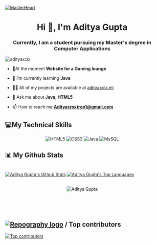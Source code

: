 [![MasterHead](https://holopin.me/adityaxcix)](https://holopin.io/@adityaxcix)
<h1 align="center">Hi 👋, I'm Aditya Gupta</h1>
<h3 align="center">Currently, I am a student pursuing my Master's degree in Computer Applications</h3>

<p align="left"> <img src="https://komarev.com/ghpvc/?username=adityaxcix&label=Profile%20views&color=0e75b6&style=flat" alt="adityaxcix" /> </p>

- 🔭At the moment **Website for a Gaming lounge**

- 🌱 I’m currently learning **Java**

- 👨‍💻 All of my projects are available at [adityaxcix.ml](adityaxcix.ml)

- 💬 Ask me about **Java, HTML5**

- 📫 How to reach me **Adityacroxtron1@gmail.com**


## 💻My Technical Skills

<p align="center">
    
 <img alt="HTML5" src="https://img.shields.io/badge/html5-%23E34F26.svg?&style=for-the-badge&logo=html5&logoColor=white" />
 <img alt="CSS3" src="https://img.shields.io/badge/css3-%231572B6.svg?&style=for-the-badge&logo=css3&logoColor=white" />
 <img alt="Java" src="https://img.shields.io/badge/java-%23ED8B00.svg?&style=for-the-badge&logo=java&logoColor=white" />
 <img alt="MySQL" src="https://img.shields.io/badge/MySQL-00000F?style=for-the-badge&logo=mysql&logoColor=white" />

<!--  <img alt="VS Code" src="https://img.shields.io/badge/Visual_Studio_Code-0078D4?style=for-the-badge&logo=visual%20studio%20code&logoColor=white" /> -->
 
## 📊 My Github Stats

  <br/>
    <a href="https://github.com/adityaxcix/github-readme-stats"><img alt="Aditya Gupta's Github Stats" src="https://github-readme-stats.vercel.app/api?username=adityaxcix&show_icons=true&count_private=true&theme=react&hide_border=true&bg_color=0D1117" /></a>
  <a href="https://github.com/adityaxcix/github-readme-stats"><img alt="Aditya Gupta's Top Languages" src="https://github-readme-stats.vercel.app/api/top-langs/?username=adityaxcix&langs_count=8&count_private=true&layout=compact&theme=react&hide_border=true&bg_color=0D1117" /></a>
  <br/>
  
  
  <br/>
  <div align="center">
<p><img align="center" src="https://github-readme-streak-stats.herokuapp.com/?user=adityaxcix&theme=react" alt="Aditya Gupta"/></p>
  </div>
<br/>


<br/>
<br/>


## [![Repography logo](https://images.repography.com/logo.svg)](https://repography.com) / Top contributors
[![Top contributors](https://images.repography.com/33872148/adityaxcix/Java-Beginner-Programs/top-contributors/hewW8cYnglPKmZ0pLBTCcekiOLSdKe9DehzwpnLGShU/DusiT6vTZZERRi6qjSzvrWyQTBMDFhaTyZ2JIKoxdEo_table.svg)](https://github.com/adityaxcix/Java-Beginner-Programs/graphs/contributors)
<br>



